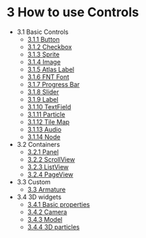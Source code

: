 # 3 How to use Controls



* 3.1 Basic Controls
    * [3.1.1 Button](../basic-controls/button/en.md)
    * [3.1.2 Checkbox](../basic-controls/checkbox/en.md)
    * [3.1.3 Sprite](../basic-controls/sprite/en.md)
    * [3.1.4 Image](../basic-controls/image/en.md)
    * [3.1.5 Atlas Label](../basic-controls/atlaslabel/en.md)
    * [3.1.6 FNT Font](../basic-controls/bitmaplabel/en.md)
    * [3.1.7 Progress Bar](../basic-controls/progressbar/en.md)
    * [3.1.8 Slider](../basic-controls/slider/en.md)
    * [3.1.9 Label](../basic-controls/label/en.md)
    * [3.1.10 TextField](../basic-controls/textfield/en.md)
    * [3.1.11 Particle](../basic-controls/particle/en.md)
    * [3.1.12 Tile Map](../basic-controls/tilemap/en.md)
    * [3.1.13 Audio](../basic-controls/audio/en.md)
    * [3.1.14 Node](../basic-controls/node/en.md)
* 3.2 Containers
    * [3.2.1 Panel](../containers/panel/en.md)
    * [3.2.2 ScrollView](../containers/scrolledview/en.md)     
    * [3.2.3 ListView](../containers/listview/en.md)
    * [3.2.4 PageView](../containers/pageview/en.md)
* 3.3 Custom        
    * [3.3 Armature](../custom/armature/en.md)
* 3.4  3D widgets
    * [3.4.1 Basic properties](../3D/basic-parameter/zh.md)
    * [3.4.2 Camera](../3D/camera/zh.md)
    * [3.4.3 Model](../3D/model/zh.md)
    * [3.4.4 3D particles](../3D/particle/zh.md)